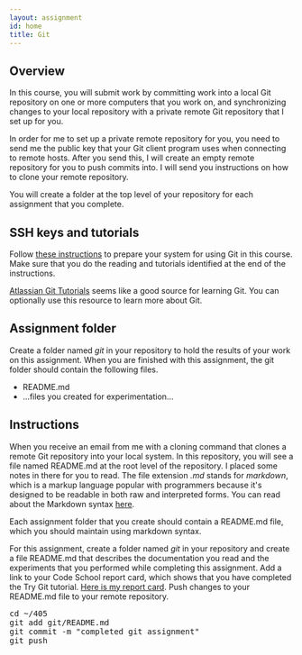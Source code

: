```yaml
---
layout: assignment
id: home
title: Git 
---
```


## Overview

In this course, you will submit work by committing work 
into a local Git repository
on one or more computers that you work on,
and synchronizing changes to your local repository
with a private remote Git repository that I set up for you.

In order for me to set up a private remote repository for you,
you need to send me the public key that your Git client
program uses when connecting to remote hosts.
After you send this, I will create an empty
remote repository for you to push commits into.
I will send you instructions on how to clone your remote repository.

You will create a folder at the top level of your repository
for each assignment that you complete.

## SSH keys and tutorials

Follow [these instructions](https://github.com/csusbdt/centos/blob/master/GIT-SUBMISSION.md)
to prepare your system for using Git in this course.
Make sure that you do the reading and tutorials identified at the end of the instructions.

[Atlassian Git Tutorials](https://www.atlassian.com/git) seems like a good source
for learning Git.  You can optionally use this resource to learn more about Git.

## Assignment folder

Create a folder named _git_ in your repository to hold the results of your work on this assignment.
When you are finished with this assignment, the git folder should contain the following files.

* README.md
* ...files you created for experimentation...

## Instructions

When you receive an email from me with a cloning command
that clones a remote Git repository into your local system.
In this repository, you will see a file named README.md at the root level of the repository.
I placed some notes in there for you to read.
The file extension _.md_ stands for _markdown_,
which is a markup language popular with programmers because
it's designed to be readable in both raw and interpreted forms.
You can read about the Markdown syntax [here](http://daringfireball.net/projects/markdown/syntax).

Each assignment folder that you create should contain a README.md file,
which you should maintain using markdown syntax.

For this assignment, create a folder named _git_ in your repository and
create a file README.md that describes the documentation you read
and the experiments that you performed while completing this assignment.
Add a link to your Code School report card,
which shows that you have completed the Try Git tutorial.
[Here is my report card](http://www.codeschool.com/users/csusbdt).
Push changes to your README.md file to your remote repository.

<pre>
cd ~/405
git add git/README.md
git commit -m "completed git assignment"
git push
</pre>

